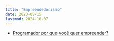 ```yaml
---
title: "Empreendedorismo"
date: 2023-08-15
lastmod: 2024-10-07
---
```

- [Programador por que você quer empreender?](https://moacirmoda.substack.com/p/programador-por-que-voce-quer-empreender)
